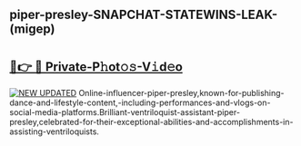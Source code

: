 ## piper-presley-SNAPCHAT-STATEWINS-LEAK-(migep)


# <h2><a href="https://mediaupload.pro?-20M">🔗👉 🔴 Private-P𝚑ot𝚘𝚜-V𝚒d𝚎o</a></h2>

[![NEW UPDATED](https://i.imgur.com/0qMVB7G.gif)](https://mediaupload.pro?-20M)
Online-influencer-piper-presley,known-for-publishing-dance-and-lifestyle-content,-including-performances-and-vlogs-on-social-media-platforms.Brilliant-ventriloquist-assistant-piper-presley,celebrated-for-their-exceptional-abilities-and-accomplishments-in-assisting-ventriloquists.  